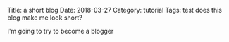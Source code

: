 Title: a short blog
Date: 2018-03-27
Category: tutorial
Tags: test does this blog make me look short?

I'm going to try to become a blogger